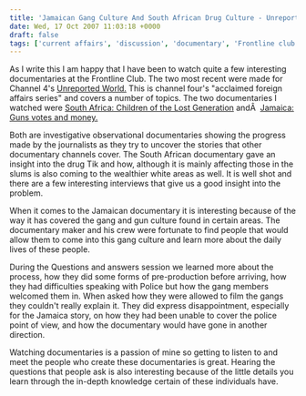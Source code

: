 ```yaml
---
title: 'Jamaican Gang Culture And South African Drug Culture - Unreported World'
date: Wed, 17 Oct 2007 11:03:18 +0000
draft: false
tags: ['current affairs', 'discussion', 'documentary', 'Frontline club', 'observation', 'Post-university life', 'reviews', 'Screening']
---
```


As I write this I am happy that I have been to watch quite a few interesting documentaries at the Frontline Club. The two most recent were made for Channel 4's [Unreported World.](http://www.channel4.com/news/ontv/unreported_world/) This is channel four's "acclaimed foreign affairs series" and covers a number of topics. The two documentaries I watched were [South Africa: Children of the Lost Generation](http://www.channel4.com/news/articles/ontv/unreported_world/south+africa+children+of+the+lost+generation/856747) andÂ  [Jamaica: Guns votes and money.](http://www.channel4.com/news/articles/ontv/unreported_world/jamaica+guns+votes+and+money/802457)

Both are investigative observational documentaries showing the progress made by the journalists as they try to uncover the stories that other documentary channels cover. The South African documentary gave an insight into the drug Tik and how, although it is mainly affecting those in the slums is also coming to the wealthier white areas as well. It is well shot and there are a few interesting interviews that give us a good insight into the problem.

When it comes to the Jamaican documentary it is interesting because of the way it has covered the gang and gun culture found in certain areas. The documentary maker and his crew were fortunate to find people that would allow them to come into this gang culture and learn more about the daily lives of these people.

During the Questions and answers session we learned more about the process, how they did some forms of pre-production before arriving, how they had difficulties speaking with Police but how the gang members welcomed them in. When asked how they were allowed to film the gangs they couldn't really explain it. They did express disappointment, especially for the Jamaica story, on how they had been unable to cover the police point of view, and how the documentary would have gone in another direction.

Watching documentaries is a passion of mine so getting to listen to and meet the people who create these documentaries is great. Hearing the questions that people ask is also interesting because of the little details you learn through the in-depth knowledge certain of these individuals have.